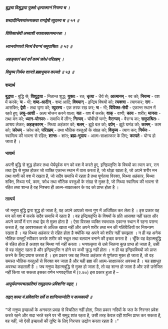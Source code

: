 ##### बुद्ध्या विशुद्धया युक्तो धृत्यात्मानं नियम्य च ।
##### शब्दादीन्विषयांस्त्यक्त्वा रागद्वेषौ व्युदस्य च ॥ ५१ ॥
##### विविक्तसेवी लघ्वाशी यतवाक्कायमानसः ।
##### ध्यानयोगपरो नित्यं वैराग्यं समुपाश्रितः ॥ ५२ ॥
##### अहङ्कारं बलं दर्पं कामं क्रोधं परिग्रहम् ।
##### विमुच्य निर्ममः शान्तो ब्रह्मभूयाय कल्पते ॥ ५३ ॥

#### शब्दार्थ

**बुद्ध्या** - बुद्धि से; **विशुद्धया** - नितान्त शुद्ध; **युक्तः** - रत; **धृत्या** - धैर्य से; **आत्मानम्** - स्व को; **नियम्य** - वश में करके; **च** - भी; **शब्द-आदीन्** - शब्द आदि; **विषयान्** - इन्द्रिय विषयों को; **त्यक्त्वा** - त्यागकर; **राग** - आसक्ति; **द्वेषौ** - तथा घृणा को; **व्युदस्य** - एक तरफ रख कर; **च** - भी; **विविक्त-सेवी** - एकान्त स्थान में रहते हुए; **लघु-आशी** - अल्प भोजन करने वाला; **यत** - वश में करके; **वाक्** - वाणी; **काय** - शरीर; **मानसः** - तथा मन को; **ध्यान-योगपरः** - समाधि में लीन; **नित्यम्** - चौबीसों घण्टे; **वैराग्यम्** - वैराग्य का; **समुपाश्रितः** - आश्रय लेकर; **अहङ्कारम्** - मिथ्या अहंकार को; **बलम्** - झूठे बल को; **दर्पम्** - झूठे घमंड को; **कामम्** - काम को; **क्रोधम्** - क्रोध को; **परिग्रहम्** - तथा भौतिक वस्तुओं के संग्रह को; **विमुच्य** - त्याग कर; **निर्ममः** - स्वामित्व की भावना से रहित; **शान्तः** - शांत; **ब्रह्म-भूयाय** - आत्म-साक्षात्कार के लिए; **कल्पते** - योग्य हो जाता है ।

#### भावार्थ

अपनी बुद्धि से शुद्ध होकर तथा धैर्यपूर्वक मन को वश में करते हुए, इन्द्रियतृप्ति के विषयों का त्याग कर, राग तथा द्वेष से मुक्त होकर जो व्यक्ति एकान्त स्थान में वास करता है, जो थोड़ा खाता है, जो अपने शरीर मन तथा वाणी को वश में रखता है, जो सदैव समाधि में रहता है तथा पूर्णतया विरक्त, मिथ्या अहंकार, मिथ्या शक्ति, मिथ्या गर्व, काम, क्रोध तथा भौतिक वस्तुओं के संग्रह से मुक्त है, जो मिथ्या स्वामित्व की भावना से रहित तथा शान्त है वह निश्चय ही आत्म-साक्षात्कार के पद को प्राप्त होता है ।

#### तात्पर्य

जो मनुष्य बुद्धि द्वारा शुद्ध हो जाता है, वह अपने आपको सत्त्व गुण में अधिष्ठित कर लेता है । इस प्रकार वह मन को वश में करके सदैव समाधि में रहता है । वह इन्द्रियतृप्ति के विषयों के प्रति आसक्त नहीं रहता और अपने कार्यों में राग तथा द्वेष से मुक्त होता है । ऐसा विरक्त व्यक्ति स्वभावतः एकान्त स्थान में रहना पसन्द करता है, वह आवश्यकता से अधिक खाता नहीं और अपने शरीर तथा मन की गतिविधियों पर नियन्त्रण रखता है । वह मिथ्या अहंकार से रहित होता है क्योंकि वह अपने को शरीर नहीं समझता । न ही वह अनेक भौतिक वस्तुएँ स्वीकार करके शरीर को स्थूल तथा बलवान बनाने की इच्छा करता है । चूँकि वह देहात्मबुद्धि से रहित होता है अतएव वह मिथ्या गर्व नहीं करता । भगवत्कृपा से उसे जितना कुछ प्राप्त हो जाता है, उसी से वह संतुष्ट रहता है और इन्द्रियतृप्ति न होने पर कभी क्रुद्ध नहीं होता । न ही वह इन्द्रियविषयों को प्राप्त करने के लिए प्रयास करता है । इस प्रकार जब वह मिथ्या अहंकार से पूर्णतया मुक्त हो जाता है, तो वह समस्त भौतिक वस्तुओं से विरक्त बन जाता है और यही ब्रह्म की आत्म-साक्षात्कार अवस्था है । यह ब्रह्मभूत अवस्था कहलाती है । जब मनुष्य देहात्मबुद्धि से मुक्त हो जाता है, तो वह शान्त हो जाता है और उसे उत्तेजित नहीं किया जा सकता इसका वर्णन भगवद्गीता में (२.७०) इस प्रकार हुआ है –

##### आपूर्यमाणमचलप्रतिष्ठं समुद्रमापः प्रविशन्ति यद्वत् ।
##### तद्वत् कामा यं प्रविशन्ति सर्वे स शान्तिमाप्नोति न कामकामी ॥

“जो मनुष्य इच्छाओं के अनवरत प्रवाह से विचलित नहीं होता, जिस प्रकार नदियों के जल के निरन्तर प्रवेश करते रहने और सदा भरते रहने पर भी समुद्र शांत रहता है, उसी तरह केवल वही शान्ति प्राप्त कर सकता है, वह नहीं, जो ऐसी इच्छाओं की तुष्टि के लिए निरन्तर उद्योग करता रहता है ।”